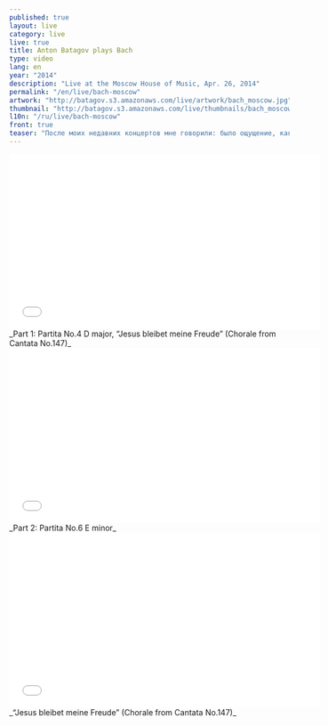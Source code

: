 ```yaml
---
published: true
layout: live
category: live
live: true
title: Anton Batagov plays Bach
type: video
lang: en
year: "2014"
description: "Live at the Moscow House of Music, Apr. 26, 2014"
permalink: "/en/live/bach-moscow"
artwork: "http://batagov.s3.amazonaws.com/live/artwork/bach_moscow.jpg"
thumbnail: "http://batagov.s3.amazonaws.com/live/thumbnails/bach_moscow_thumb.jpg"
l10n: "/ru/live/bach-moscow"
front: true
teaser: "После моих недавних концертов мне говорили: было ощущение, как будто слушаешь музыку у себя дома. Причем я слышал это не только от тех, кто сидел на сцене, но и от тех, кто был в зале на \"нормальных\" местах. Мне самому всегда больше всего нравилось слушать музыку именно дома. Ничто не отвлекает. И именно поэтому я и ушел на много лет в студийное \"затворничество\": чтобы в уединении делать то, что вы потом, тоже в уединении, будете слушать. Я тогда был уверен, что в концертном зале невозможно достичь этого состояния.  Но: \"Будь реалистом. Требуй невозможного\".  И действительно, как недавно выяснилось, всё возможно. И я снова приглашаю вас в Дом Музыки, который благодаря его хозяевам стал для меня именно тем местом, где я чувствую, что я дома. И я надеюсь, что вы тоже будете чувствовать себя там как дома, без филармонических условностей. Кресла удобные, темнота, можно и поспать. Подушки на сцене тоже, конечно, будут. Иоганн не против, я спрашивал. А если кто хочет, приносите свои подушки. Они и в зале пригодятся. В общем, welcome home! "
---
```


<iframe id="partita-4" width="560" height="315" src="//www.youtube.com/embed/2p5OiaIsZL8" frameborder="0" allowfullscreen></iframe>  
_Part 1: Partita No.4 D major, “Jesus bleibet meine Freude” (Chorale from Cantata No.147)_  
  
<iframe id="partita-6" width="560" height="315" src="//www.youtube.com/embed/LbSFqlqd9QU" frameborder="0" allowfullscreen></iframe>  
_Part 2: Partita No.6 E minor_
  
<iframe id="chorale" width="560" height="315" src="//www.youtube.com/embed/NWlx4Gipn74" frameborder="0" allowfullscreen></iframe>  
_“Jesus bleibet meine Freude” (Chorale from Cantata No.147)_